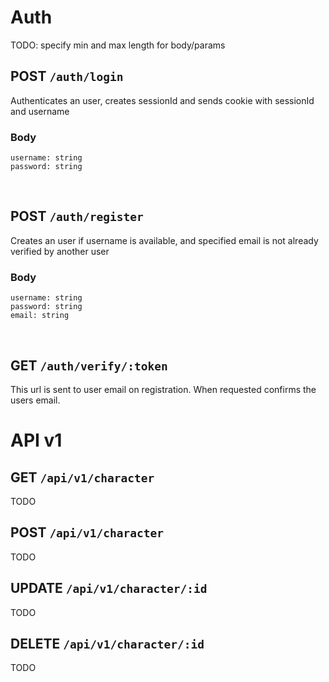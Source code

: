 # Auth
TODO: specify min and max length for body/params

## POST `/auth/login`
Authenticates an user, creates sessionId and sends
cookie with sessionId and username
### Body 
```
username: string
password: string
```

<br>

## POST `/auth/register`
Creates an user if username is available, and specified email is not already verified by another user
### Body
```
username: string
password: string
email: string
```

<br>

## GET `/auth/verify/:token`
This url is sent to user email on registration.
When requested confirms the users email.

# API v1

## GET `/api/v1/character`
TODO

## POST `/api/v1/character`
TODO

## UPDATE `/api/v1/character/:id`
TODO

## DELETE `/api/v1/character/:id`
TODO
